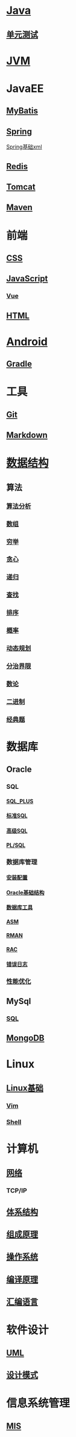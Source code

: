 # [Java](./Books/Java/Java.md)

## [单元测试](./Books/Java/单元测试.md)

# [JVM](./Books/Java/JVM.md)

# JavaEE

## [MyBatis](./Books/Java/JavaEE/MyBatis.md)

## [Spring](./Books/Java/JavaEE/Spring/Spring.md)

[Spring基础xml](./Books/Java/JavaEE/Spring/Spring基础xml.md)

## [Redis](./Books/Java/JavaEE/Redis.md)

## [Tomcat](./Books/Java/JavaEE/Tomcat.md)

## [Maven](./Books/Java/JavaEE/Maven.md)

# 前端

## [CSS](./Books/Web/前端/CSS.md)

## [JavaScript](./Books/Web/前端/JavaScript.md)

### [Vue](./Books/Web/前端/Vue.md)

## [HTML](./Books/Web/前端/HTML.md)

# [Android](./Books/Android/Android.md)

## [Gradle](./Books/Android/Gradle.md)

# 工具

## [Git](./Books/其他/Git.md)

## [Markdown](./Books/其他/Markdown.md)

# [数据结构](./Books/数据结构.md)

## 算法

### [算法分析](./Books/算法与数据结构/算法/算法分析.md)

### [数组](./Books/算法与数据结构/算法/数组.md)

### [穷举](./Books/算法与数据结构/算法/穷举.md)

### [贪心](./Books/算法与数据结构/算法/贪心.md)

### [递归](./Books/算法与数据结构/算法/递归.md)

### [查找](./Books/算法与数据结构/算法/查找.md)

### [排序](./Books/算法与数据结构/算法/排序.md)

### [概率](./Books/算法与数据结构/算法/概率.md)

### [动态规划](./Books/算法与数据结构/算法/动态规划.md)

### [分治界限](./Books/算法与数据结构/算法/分治界限.md)

### [数论](./Books/算法与数据结构/算法/数论.md)

### [二进制](./Books/算法与数据结构/算法/二进制.md)

### [经典题](./Books/算法与数据结构/算法/经典题.md)

# 数据库

## Oracle

### SQL

#### [SQL_PLUS](./Books/数据库/oracle/SQL/SQL_PLUS.md)

#### [标准SQL](./Books/数据库/oracle/SQL/标准SQL.md)

#### [高级SQL](./Books/数据库/oracle/SQL/高级SQL.md)

#### [PL/SQL](./Books/数据库/oracle/SQL/PL_SQL.md)

### 数据库管理

#### [安装配置](./Books/数据库/oracle/数据库管理/安装配置.md)

#### [Oracle基础结构](./Books/数据库/oracle/数据库管理/Oracle基础结构.md)

#### [数据库工具](./Books/数据库/oracle/数据库管理/数据库工具.md)

#### [ASM](./Books/数据库/oracle/数据库管理/ASM.md)

#### [RMAN](./Books/数据库/oracle/数据库管理/RMAN.md)

#### [RAC](./Books/数据库/oracle/数据库管理/RAC.md)

#### [错误日志](./Books/数据库/oracle/数据库管理/错误日志.md)

### [性能优化](./Books/数据库/oracle/性能优化.md)

## MySql

### [SQL](./Books/数据库/mysql/SQL.md)

## [MongoDB](./Books/数据库/MongoDB.md)

# Linux

## [Linux基础](./Books/Linux/Linux基础.md)

### [Vim](./Books/Linux/vim.md)

### [Shell](./Books/Linux/Shell.md)

# 计算机

## [网络](./Books/计算机/网络.md)

### TCP/IP

## [体系结构](./Books/计算机/体系结构.md)

## [组成原理](./Books/计算机/组成原理.md)

## [操作系统](./Books/计算机/操作系统.md)

## [编译原理](./Books/计算机/编译原理.md)

## [汇编语言](./Books/计算机/汇编语言.md)

# 软件设计

## [UML](./Books/软件设计/UML.md)

## [设计模式](./Books/软件设计/设计模式.md)

# 信息系统管理

## [MIS](./Books/信息系统/MIS.md)
